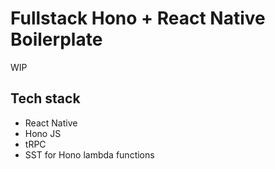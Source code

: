 # Fullstack Hono + React Native Boilerplate

WIP

## Tech stack

- React Native
- Hono JS
- tRPC
- SST for Hono lambda functions
